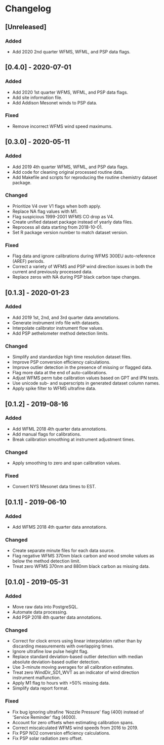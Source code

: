 # Changelog

## [Unreleased]
### Added
- Add 2020 2nd quarter WFMS, WFML, and PSP data flags.

## [0.4.0] - 2020-07-01
### Added
- Add 2020 1st quarter WFMS, WFML, and PSP data flags.
- Add site information file.
- Add Addison Mesonet winds to PSP data.

### Fixed
- Remove incorrect WFMS wind speed maximums.

## [0.3.0] - 2020-05-11
### Added
- Add 2019 4th quarter WFMS, WFML, and PSP data flags.
- Add code for cleaning original processed routine data.
- Add Makefile and scripts for reproducing the routine chemistry dataset
  package.

### Changed
- Prioritize V4 over V1 flags when both apply.
- Replace NA flag values with M1.
- Flag suspicious 1999-2001 WFMS CO drop as V4.
- Create unified dataset package instead of yearly data files.
- Reprocess all data starting from 2018-10-01.
- Set R package version number to match dataset version.

### Fixed
- Flag data and ignore calibrations during WFMS 300EU auto-reference (AREF)
  periods.
- Correct a variety of WFMS and PSP wind direction issues in both the current
  and previously processed data.
- Replace zeros with NA during PSP black carbon tape changes.

## [0.1.3] - 2020-01-23
### Added
- Add 2019 1st, 2nd, and 3rd quarter data annotations.
- Generate instrument info file with datasets.
- Interpolate calibrator instrument flow values.
- Add PSP aethelometer method detection limits.

### Changed
- Simplify and standardize high time resolution dataset files.
- Improve PSP conversion efficiency calculations.
- Improve outlier detection in the presence of missing or flagged
  data.
- Flag more data at the end of auto-calibrations.
- Adjust WFMS perm tube calibration values based on GPT and IPN tests.
- Use unicode sub- and superscripts in generated dataset column names.
- Apply spike filter to WFMS ultrafine data.

## [0.1.2] - 2019-08-16
### Added
- Add WFML 2018 4th quarter data annotations.
- Add manual flags for calibrations.
- Break calibration smoothing at instrument adjustment times.

### Changed
- Apply smoothing to zero and span calibration values.

### Fixed
- Convert NYS Mesonet data times to EST.

## [0.1.1] - 2019-06-10
### Added
- Add WFMS 2018 4th quarter data annotations.

### Changed
- Create separate minute files for each data source.
- Flag negative WFMS 370nm black carbon and wood smoke values as below
  the method detection limit.
- Treat zero WFMS 370nm and 880nm black carbon as missing data.

## [0.1.0] - 2019-05-31
### Added
- Move raw data into PostgreSQL.
- Automate data processing.
- Add PSP 2018 4th quarter data annotations.

### Changed
- Correct for clock errors using linear interpolation rather than by
  discarding measurements with overlapping times.
- Ignore ultrafine low pulse height flag.
- Replace standard deviation-based outlier detection with median
  absolute deviation-based outlier detection.
- Use 3-minute moving averages for all calibration estimates.
- Treat zero WindDir\_SD1\_WVT as an indicator of wind direction
  instrument malfunction.
- Apply M1 flag to hours with >50% missing data.
- Simplify data report format.

### Fixed
- Fix bug ignoring ultrafine 'Nozzle Pressure' flag (400) instead of
  'Service Reminder' flag (4000).
- Account for zero offsets when estimating calibration spans.
- Correct miscalculated WFMS wind speeds from 2016 to 2019.
- Fix PSP NO2 conversion efficiency calculations.
- Fix PSP solar radiation zero offset.
